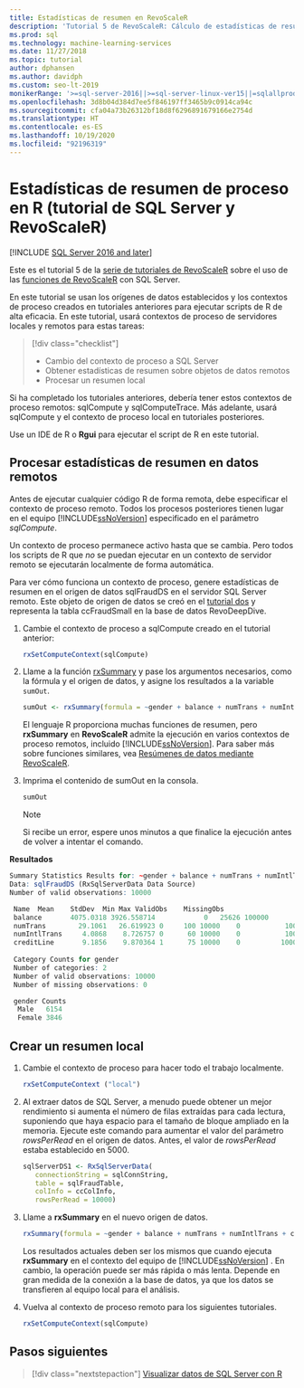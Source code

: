 ```yaml
---
title: Estadísticas de resumen en RevoScaleR
description: 'Tutorial 5 de RevoScaleR: Cálculo de estadísticas de resumen estadístico mediante el lenguaje R en SQL Server.'
ms.prod: sql
ms.technology: machine-learning-services
ms.date: 11/27/2018
ms.topic: tutorial
author: dphansen
ms.author: davidph
ms.custom: seo-lt-2019
monikerRange: '>=sql-server-2016||>=sql-server-linux-ver15||=sqlallproducts-allversions'
ms.openlocfilehash: 3d8b04d384d7ee5f846197ff3465b9c0914ca94c
ms.sourcegitcommit: cfa04a73b26312bf18d8f6296891679166e2754d
ms.translationtype: HT
ms.contentlocale: es-ES
ms.lasthandoff: 10/19/2020
ms.locfileid: "92196319"
---
```

# <a name="compute-summary-statistics-in-r-sql-server-and-revoscaler-tutorial"></a>Estadísticas de resumen de proceso en R (tutorial de SQL Server y RevoScaleR)
[!INCLUDE [SQL Server 2016 and later](../../includes/applies-to-version/sqlserver2016.md)]

Este es el tutorial 5 de la [serie de tutoriales de RevoScaleR](deepdive-data-science-deep-dive-using-the-revoscaler-packages.md) sobre el uso de las [funciones de RevoScaleR](/machine-learning-server/r-reference/revoscaler/revoscaler) con SQL Server.

En este tutorial se usan los orígenes de datos establecidos y los contextos de proceso creados en tutoriales anteriores para ejecutar scripts de R de alta eficacia. En este tutorial, usará contextos de proceso de servidores locales y remotos para estas tareas:

> [!div class="checklist"]
> * Cambio del contexto de proceso a SQL Server
> * Obtener estadísticas de resumen sobre objetos de datos remotos
> * Procesar un resumen local

Si ha completado los tutoriales anteriores, debería tener estos contextos de proceso remotos: sqlCompute y sqlComputeTrace. Más adelante, usará sqlCompute y el contexto de proceso local en tutoriales posteriores.

Use un IDE de R o **Rgui** para ejecutar el script de R en este tutorial.

## <a name="compute-summary-statistics-on-remote-data"></a>Procesar estadísticas de resumen en datos remotos

Antes de ejecutar cualquier código R de forma remota, debe especificar el contexto de proceso remoto. Todos los procesos posteriores tienen lugar en el equipo [!INCLUDE[ssNoVersion](../../includes/ssnoversion-md.md)] especificado en el parámetro *sqlCompute*.

Un contexto de proceso permanece activo hasta que se cambia. Pero todos los scripts de R que *no* se puedan ejecutar en un contexto de servidor remoto se ejecutarán localmente de forma automática.

Para ver cómo funciona un contexto de proceso, genere estadísticas de resumen en el origen de datos sqlFraudDS en el servidor SQL Server remoto. Este objeto de origen de datos se creó en el [tutorial dos](deepdive-create-sql-server-data-objects-using-rxsqlserverdata.md) y representa la tabla ccFraudSmall en la base de datos RevoDeepDive. 

1. Cambie el contexto de proceso a sqlCompute creado en el tutorial anterior:
  
    ```R
    rxSetComputeContext(sqlCompute)
    ```

2. Llame a la función [rxSummary](/machine-learning-server/r-reference/revoscaler/rxsummary) y pase los argumentos necesarios, como la fórmula y el origen de datos, y asigne los resultados a la variable `sumOut`.
  
    ```R
    sumOut <- rxSummary(formula = ~gender + balance + numTrans + numIntlTrans + creditLine, data = sqlFraudDS)
    ```
  
    El lenguaje R proporciona muchas funciones de resumen, pero **rxSummary** en **RevoScaleR** admite la ejecución en varios contextos de proceso remotos, incluido [!INCLUDE[ssNoVersion](../../includes/ssnoversion-md.md)]. Para saber más sobre funciones similares, vea [Resúmenes de datos mediante RevoScaleR](/machine-learning-server/r/how-to-revoscaler-data-summaries).
  
3. Imprima el contenido de sumOut en la consola.
  
    ```R
    sumOut
    ```
    > [!NOTE]
    > Si recibe un error, espere unos minutos a que finalice la ejecución antes de volver a intentar el comando.

**Resultados**

```R
Summary Statistics Results for: ~gender + balance + numTrans + numIntlTrans + creditLine
Data: sqlFraudDS (RxSqlServerData Data Source)
Number of valid observations: 10000

 Name  Mean    StdDev  Min Max ValidObs    MissingObs
 balance       4075.0318 3926.558714            0   25626 100000
 numTrans        29.1061   26.619923 0     100 10000    0           100000
 numIntlTrans     4.0868    8.726757 0      60 10000    0           100000
 creditLine       9.1856    9.870364 1      75 10000    0          100000
 
 Category Counts for gender
 Number of categories: 2
 Number of valid observations: 10000
 Number of missing observations: 0

 gender Counts
  Male   6154
  Female 3846
```

## <a name="create-a-local-summary"></a>Crear un resumen local

1. Cambie el contexto de proceso para hacer todo el trabajo localmente.
  
    ```R
    rxSetComputeContext ("local")
    ```
  
2. Al extraer datos de SQL Server, a menudo puede obtener un mejor rendimiento si aumenta el número de filas extraídas para cada lectura, suponiendo que haya espacio para el tamaño de bloque ampliado en la memoria. Ejecute este comando para aumentar el valor del parámetro *rowsPerRead* en el origen de datos. Antes, el valor de *rowsPerRead* estaba establecido en 5000.
  
    ```R
    sqlServerDS1 <- RxSqlServerData(
       connectionString = sqlConnString,
       table = sqlFraudTable,
       colInfo = ccColInfo,
       rowsPerRead = 10000)
    ```

3. Llame a **rxSummary** en el nuevo origen de datos.
  
    ```R
    rxSummary(formula = ~gender + balance + numTrans + numIntlTrans + creditLine, data = sqlServerDS1)
    ```
  
   Los resultados actuales deben ser los mismos que cuando ejecuta **rxSummary** en el contexto del equipo de [!INCLUDE[ssNoVersion](../../includes/ssnoversion-md.md)] . En cambio, la operación puede ser más rápida o más lenta. Depende en gran medida de la conexión a la base de datos, ya que los datos se transfieren al equipo local para el análisis.

4. Vuelva al contexto de proceso remoto para los siguientes tutoriales.

    ```R
    rxSetComputeContext(sqlCompute)
    ```

## <a name="next-steps"></a>Pasos siguientes

> [!div class="nextstepaction"]
> [Visualizar datos de SQL Server con R](../../machine-learning/tutorials/deepdive-visualize-sql-server-data-using-r.md)